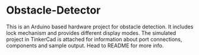 # Obstacle-Detector
This is an Arduino based hardware project for obstacle detection. It includes lock mechanism and provides different display modes. The simulated project in TinkerCad is attached for information about port connections, components and sample output. Head to README for more info.
